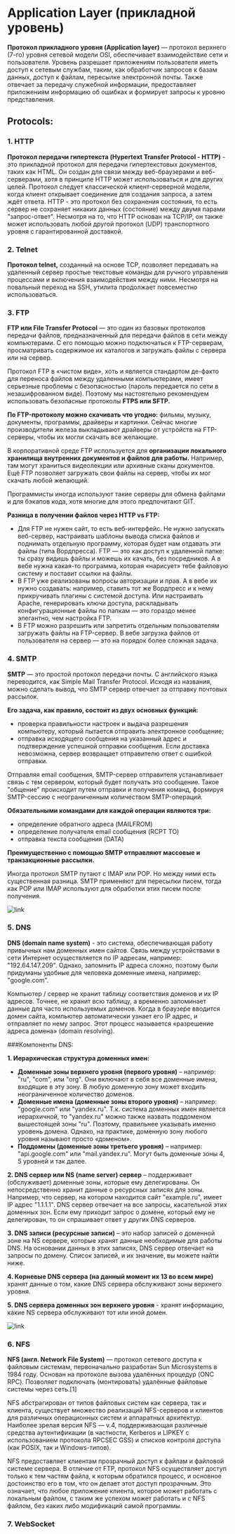 # Application Layer (прикладной уровень)  

**Протокол прикладного уровня (Application layer)** — протокол верхнего (7-го) уровня сетевой модели
OSI, обеспечивает взаимодействие сети и пользователя. Уровень разрешает приложениям пользователя 
иметь доступ к сетевым службам, таким, как обработчик запросов к базам данных, доступ к файлам,
пересылке электронной почты. Также отвечает за передачу служебной информации, предоставляет 
приложениям информацию об ошибках и формирует запросы к уровню представления. 

## Protocols:

### 1. HTTP 
**Протокол передачи гипертекста (Hypertext Transfer Protocol - HTTP)**  - это прикладной протокол
для передачи гипертекстовых документов, таких как HTML. Он создан для связи между веб-браузерами и
веб-серверами, хотя в принципе HTTP может использоваться и для других целей. Протокол следует
классической клиент-серверной модели, когда клиент открывает соединение для создания запроса, а
затем ждёт ответа. HTTP - это протокол без сохранения состояния, то есть сервер не сохраняет
никаких данных (состояние) между двумя парами "запрос-ответ". Несмотря на то, что HTTP основан
на TCP/IP, он также может использовать любой другой протокол (UDP) транспортного уровня с гарантированной
доставкой.

     
### 2. Telnet
**Протокол telnet,** созданный на основе TCP, позволяет передавать на удаленный сервер простые 
текстовые команды для ручного управления процессами и включения взаимодействия между ними. 
Несмотря на повальный переход на SSH, утилита продолжает повсеместно использоваться.

### 3. FTP
**FTP или File Transfer Protocol** — это один из базовых протоколов передачи файлов, предназначенный 
для передачи файлов в сети между компьютерами. С его помощью можно подключаться к FTP-серверам,
просматривать содержимое их каталогов и загружать файлы с сервера или на сервер.

Протокол FTP в «чистом виде», хоть и является стандартом де-факто для переноса файлов между 
удаленными компьютерами, имеет серьезные проблемы с безопасностью (пароль передается по сети 
в незашифрованном виде). Поэтому мы настоятельно рекомендуем использовать безопасные протоколы 
**FTPS или SFTP.**

**По FTP-протоколу можно скачивать что угодно:** фильмы, музыку, документы, программы, драйверы и
картинки. Сейчас многие производители железа выкладывают драйверы от устройств на FTP-серверы,
чтобы их могли скачать все желающие.

В корпоративной среде FTP используется для **организации локального хранилища внутренних документов
и файлов для работы.** Например, там могут храниться видеолекции или архивные сканы документов. Ещё
FTP позволяет загружать свои файлы на сервер, чтобы их мог скачать любой желающий.

Программисты иногда используют такие серверы для обмена файлами и для бэкапов кода, хотя многие 
для этого предпочитают GIT.

**Разница в получении файлов через HTTP vs FTP:**

  - Для FTP не нужен сайт, то есть веб-интерфейс. Не нужно запускать веб-сервер, настраивать 
    шаблоны вывода списка файлов и поднимать отдельную программу, которая будет нам отдавать 
    эти файлы (типа Вордпресса). FTP — это как доступ к удаленной папке: ты сразу видишь файлы
    и можешь их качать, без посредников. А в вебе нужна какая-то программа, которая «нарисует»
    тебе файловую систему и поставит ссылки на файлы.
  - В FTP уже реализованы вопросы авторизации и прав. А в вебе их нужно создавать: например, 
    ставить тот же Вордпресс и к нему прикручивать плагины с системой доступа. Или настраивать 
    Apache, генерировать ключи доступа, раскладывать конфигурационные файлы по папкам — это 
    гораздо менее элегантно, чем настройка FTP.
  - В FTP можно разрешить или запретить отдельным пользователям загружать файлы на FTP-сервер.
    В вебе загрузка файлов от пользователя на сервер — это на порядок более сложная задача.

### 4. SMTP
**SMTP** — это простой протокол передачи почты. С английского языка переводится, как Simple Mail
Transfer Protocol. Исходя из названия, можно сделать вывод, что SMTP сервер отвечает за отправку
почтовых рассылок. 

**Его задача, как правило, состоит из двух основных функций:**  
  - проверка правильности настроек и выдача разрешения компьютеру, который пытается отправить
    электронное сообщение;  
  - отправка исходящего сообщения на указанный адрес и подтверждение успешной отправки сообщения.
    Если доставка невозможна, сервер возвращает отправителю ответ с ошибкой отправки.

Отправляя email сообщения, SMTP-сервер отправителя устанавливает связь с тем сервером, 
который будет получать это сообщение. Такое "общение" происходит путем отправки и получения 
команд, формируя SMTP-сессию с неограниченным количеством SMTP-операций. 

**Обязательными командами для каждой операции являются три:**  
  - определение обратного адреса (MAILFROM)
  - определение получателя email сообщения (RCPT TO)
  - отправка текста сообщения (DATA)

**Преимущественно с помощью SMTP отправляют массовые и транзакционные рассылки.**

Иногда протокол SMTP путают с IMAP или POP. Но между ними есть существенная разница. SMTP
применяют для пересылки писем, тогда как POP или IMAP используют для обработки этих писем 
после получения.

![link](https://www.unisender.com/wp-content/uploads/2018/05/01-2-1024x344.png)

### 5. DNS
**DNS (domain name system)** - это система, обеспечивающая работу привычных нам доменных имен
сайтов. Связь между устройствами в сети Интернет осуществляется по IP адресам, например: 
"192.64.147.209". Однако, запомнить IP адреса сложно, поэтому были придуманы удобные для человека
доменные имена, например: "google.com".

Компьютер / сервер не хранит таблицу соответствия доменов и их IP адресов. Точнее, не хранит всю 
таблицу, а временно запоминает данные для часто используемых доменов. Когда в браузере вводится
домен сайта, компьютер автоматически узнает его IP адрес, и отправляет по нему запрос. Этот процесс
называется «разрешение адреса домена» (domain resolving).

###Компоненты DNS:

**1. Иерархическая структура доменных имен:**
  - **Доменные зоны верхнего уровня (первого уровня)** – например: "ru", "com", или "org". Они 
    включают в себя все доменные имена, входящие в эту зону. В любую доменную зону может входить 
    неограниченное количество доменов.
  - **Доменные имена (доменные зоны второго уровня)** – например: "google.com" или "yandex.ru". Т.к.
    система доменных имен является иерархичной, то "yandex.ru" можно также назвать поддоменом
    вышестоящей зоны "ru". Поэтому, правильнее указывать именно уровень домена. Однако, на 
    практике, доменную зону любого уровня называют просто «доменом».
  - **Поддомены (доменные зоны третьего уровня)** – например: "api.google.com" или "mail.yandex.ru".
    Могут быть доменные зоны 4, 5 уровней и так далее.
    
**2. DNS сервер или NS (name server) сервер** – поддерживает (обслуживает) доменные зоны, которые
ему делегированы. Он непосредственно хранит данные о ресурсных записях для зоны. Например, что 
сервер, на котором находится сайт "example.ru", имеет IP адрес "1.1.1.1". DNS сервер отвечает на 
все запросы, касательной этих доменных зон. Если ему приходит запрос о домене, который ему не
делегирован, то он спрашивает ответ у других DNS серверов.

**3. DNS записи (ресурсные записи)** – это набор записей о доменной зоне на NS сервере, которые 
хранят данные необходимые для работы DNS. На основании данных в этих записях, DNS сервер отвечает 
на запросы по домену. Список записей, и их значение, вы можете найти ниже.

**4. Корневые DNS сервера (на данный момент их 13 во всем мире)** хранят данные о том, какие DNS 
сервера обслуживают зоны верхнего уровня.

**5. DNS сервера доменных зон верхнего уровня** - хранят информацию, какие NS сервера обслуживают 
тот или иной домен.

![link](https://neoserver.ru/sites/neoserver.ru/files/help-files/DNS.jpg)

### 6. NFS
**NFS (англ. Network File System)** — протокол сетевого доступа к файловым системам, первоначально
разработан Sun Microsystems в 1984 году. Основан на протоколе вызова удалённых процедур (ONC RPC). 
Позволяет подключать (монтировать) удалённые файловые системы через сеть.[1]

NFS абстрагирован от типов файловых систем как сервера, так и клиента, существует множество 
реализаций NFS-серверов и клиентов для различных операционных систем и аппаратных архитектур. 
Наиболее зрелая версия NFS — v.4, поддерживающая различные средства аутентификации (в частности, 
Kerberos и LIPKEY с использованием протокола RPCSEC GSS) и списков контроля доступа (как POSIX, 
так и Windows-типов).

NFS предоставляет клиентам прозрачный доступ к файлам и файловой системе сервера. В отличие
от FTP, протокол NFS осуществляет доступ только к тем частям файла, к которым обратился процесс, 
и основное достоинство его в том, что он делает этот доступ прозрачным. Это означает, что любое 
приложение клиента, которое может работать с локальным файлом, с таким же успехом может работать 
и с NFS файлом, без каких либо модификаций самой программы.

### 7. WebSocket